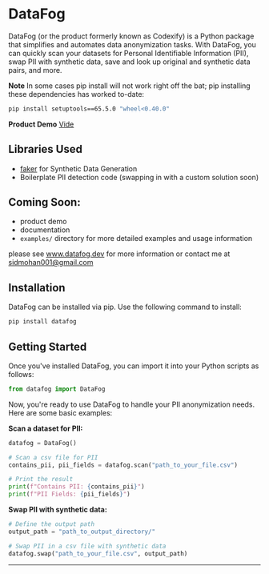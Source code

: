 # DataFog

DataFog (or the product formerly known as Codexify) is a Python package that simplifies and automates data anonymization tasks. With DataFog, you can quickly scan your datasets for Personal Identifiable Information (PII), swap PII with synthetic data, save and look up original and synthetic data pairs, and more.

**Note** In some cases pip install will not work right off the bat; pip installing these dependencies has worked to-date:
```bash
pip install setuptools==65.5.0 "wheel<0.40.0"
```

**Product Demo** 
[Vide](https://www.loom.com/share/ba2561a16d004f479a02c204272ccb28?sid=252cc726-8510-4242-a50e-1f7d1b5606e6)

## Libraries Used
* [faker](www.github.com/joke2k/faker) for Synthetic Data Generation
* Boilerplate PII detection code (swapping in with a custom solution soon)

## Coming Soon:
* product demo
* documentation
* `examples/` directory for more detailed examples and usage information

please see www.datafog.dev for more information or contact me at sidmohan001@gmail.com
## Installation

DataFog can be installed via pip. Use the following command to install:

```bash
pip install datafog
```

## Getting Started

Once you've installed DataFog, you can import it into your Python scripts as follows:

```python
from datafog import DataFog
```

Now, you're ready to use DataFog to handle your PII anonymization needs. Here are some basic examples:

**Scan a dataset for PII:**

```python
datafog = DataFog()

# Scan a csv file for PII
contains_pii, pii_fields = datafog.scan("path_to_your_file.csv")

# Print the result
print(f"Contains PII: {contains_pii}")
print(f"PII Fields: {pii_fields}")
```

**Swap PII with synthetic data:**

```python
# Define the output path
output_path = "path_to_output_directory/"

# Swap PII in a csv file with synthetic data
datafog.swap("path_to_your_file.csv", output_path)
```


---

